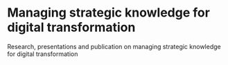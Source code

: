 # Managing strategic knowledge for digital transformation
Research, presentations and publication on managing strategic knowledge for digital transformation
